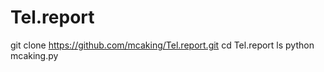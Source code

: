 # Tel.report
git clone https://github.com/mcaking/Tel.report.git
cd Tel.report
ls
python mcaking.py
